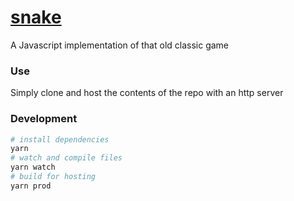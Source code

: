# [snake](https://infamoustrey.github.io/snake/)

A Javascript implementation of that old classic game

### Use

Simply clone and host the contents of the repo with an http server

### Development

```bash
# install dependencies
yarn
# watch and compile files
yarn watch
# build for hosting
yarn prod
```
